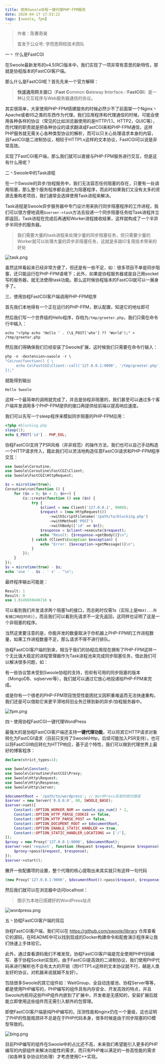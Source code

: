 ```yaml
---
title: 使用Swoole协程一键代理PHP-FPM服务
date: 2020-04-17 17:53:22
tags: [swoole, fpm]
---
```


> 作者：陈曹奇昊
>
> 首发于公众号: 学而思网校技术团队

一丶 什么是FastCGI

在Swoole最新发布的v4.5(RC)版本中，我们实现了一项非常有意思的新特性，那就是协程版本的FastCGI客户端。

那么什么是FastCGI呢？首先先来一个官方解释：

>**快速通用网关接口**（**Fast** **C**ommon **G**ateway **I**nterface／**FastCGI**）是一种让交互程序与Web服务器通信的协议。

其实很简单，大家使用PHP-FPM搭建服务的时候必然少不了前面架一个Nginx丶Apache或者IIS之类的东西作为代理，我们应用程序和代理通信的时候，可能会使用各种各样的协议（常见的比如浏览器使用的是HTTP/1.1，HTTP2，QUIC等），而代理的职责就是把各种协议的请求翻译成FastCGI来和PHP-FPM通信，这样PHP服务就无需关心各种类型协议的解析，而可以只关心处理请求本身的内容，且FastCGI是二进制协议，相较于HTTP1.x这样的文本协议，FastCGI可以说是非常高效。

实现了FastCGI客户端，那么我们就可以直接与PHP-FPM服务进行交互，但是这有什么用呢？

<!--more-->

二丶Swoole中的Task进程

在一个Swoole的异步/协程服务中，我们无法容忍任何阻塞的存在，只要有一处调用阻塞，那么整个服务程序都会退化为阻塞程序，而此时如果我们又没有太多的资源去重构老项目，我们通常会选择使用Task进程来解决。

Task进程是Swoole异步服务器中专门设计用来执行同步阻塞程序的工作进程，我们可以很方便地调用`$server->task`方法去投递一个同步阻塞任务给Task进程并立即返回，Task进程在完成后再通知Worker进程接收结果，这样就构成了一个半异步半同步的服务器。

> 我们需要大量的task进程来处理少量的同步阻塞任务，但只需要少量的Worker就可以处理大量的异步非阻塞任务，这就是多路IO复用技术带来的好处

![task.png](https://i.loli.net/2021/05/17/kFUa5CoD9tE6dPR.jpg)

虽然这样看起来已经非常方便了，但还是有一些不足，如：很多项目不单是同步阻塞，还只能运行在PHP-FPM语境下；此外，如果是协程服务器或是自己用socket写的服务器，就无法使用task功能。那么这时候协程版本的FastCGI就可以一展身手了。



三、使用协程FastCGI客户端调用PHP-FPM程序

首先我们本地得有一个正在运行的PHP-FPM，默认配置，知道它的地址即可

然后我们写一个世界级的Hello程序，存档为`/tmp/greeter.php`，我们只需在命令行中输入：

```shell
echo "<?php echo 'Hello ' . (\$_POST['who'] ?? 'World');" > /tmp/greeter.php
```

然后我们得确保我们已经安装了Swoole扩展，这时候我们只需要在命令行输入：

```php
php -n -dextension=swoole -r \
"Co\run(function() { \
     echo Co\FastCGI\Client::call('127.0.0.1:9000', '/tmp/greeter.php',  ['who' => 'Swoole']); \
});"
```

就能得到输出

```shell
Hello Swoole
```

这样一个最简单的调用就完成了，并且是协程非阻塞的，我们甚至可以通过多个客户端并发调用多个PHP-FPM提供的接口再提供给前端以提高响应速度。

我们可以先写一个sleep程序来模拟同步阻塞的PHP-FPM应用：

```php
<?php #blocking.php
sleep(1);
echo $_POST['id'] . PHP_EOL;
```

协程FastCGI支持了PSR风格（并非规范）的操作方法，我们也可以自己手动构造一个HTTP请求传入，籍此我们可以灵活地构造任意FastCGI请求和PHP-FPM程序交互：

```php
use Swoole\Coroutine;
use Swoole\Coroutine\FastCGI\Client;
use Swoole\FastCGI\HttpRequest;

$s = microtime(true);
Coroutine\run(function () {
    for ($n = 0; $n < 2; $n++) {
        Co::create(function () use ($n) {
            try {
                $client = new Client('127.0.0.1', 9000);
                $request = (new HttpRequest())
                    ->withScriptFilename('/path/to/blocking.php')
                    ->withMethod('POST')
                    ->withBody(['id' => $n]);
                $response = $client->execute($request);
                echo "Result: {$response->getBody()}\n";
            } catch (Client\Exception $exception) {
                echo "Error: {$exception->getMessage()}\n";
            }
        });
    }
});
$s = microtime(true) - $s;
echo 'use ' . $s . ' s' . "\n";
```

最终程序输出可能是：

```php
Result: 1
Result: 0
use 1.0145659446716 s
```

可以看到我们并发请求两个阻塞1s的接口，而总耗时仅需1s（实际上是`MAX(...所有接口响应时间)`），而且我们可以看到先请求不一定先返回，这同样也证明了这是一个非阻塞的程序。

当然这里要注意的是，你能并发的数量取决于你机器上PHP-FPM的工作进程数量，如果工作进程数量不足，那么请求不得不进行排队。

协程FastCGI客户端的到来，相当于我们的协程应用现在拥有了PHP-FPM这样一个无比强大稳定的进程管理器作为Task进程池来完成同步阻塞任务，借此我们可以解决很多问题，如：

有一些协议暂未受到Swoole协程的支持，但却有可用的同步阻塞的版本（MongoDB、sqlserver等），我们就可以通过它放心地投递给PHP-FPM来完成。

或是你有一个很老的PHP-FPM项目饱受性能困扰又因积重难返而无法快速重构，我们还是可以借助它来更平滑地将旧业务迁移到新的异步/协程服务器中。

![fpm.png](https://i.loli.net/2021/05/17/V3woTOEbIdNz1sn.jpg)




四丶使用协程FastCGI一键代理WordPress

最强大的是协程FastCGI客户端还支持**一键代理功能**，可以将其它HTTP请求对象转化为FastCGI请求（目前只支持了Swoole\Http，后续可能加入PSR支持），也可以将FastCGI响应转化为HTTP响应，基于这个特性，我们可以做到代理世界上最好的博客程序：

```php
declare(strict_types=1);

use Swoole\Constant;
use Swoole\Coroutine\FastCGI\Proxy;
use Swoole\Http\Request;
use Swoole\Http\Response;
use Swoole\Http\Server;

$documentRoot = '/path/to/wordpress'; // WordPress目录的绝对路径
$server = new Server('0.0.0.0', 80, SWOOLE_BASE);
$server->set([
    Constant::OPTION_WORKER_NUM => swoole_cpu_num() * 2,
    Constant::OPTION_HTTP_PARSE_COOKIE => false,
    Constant::OPTION_HTTP_PARSE_POST => false,
    Constant::OPTION_DOCUMENT_ROOT => $documentRoot,
    Constant::OPTION_ENABLE_STATIC_HANDLER => true,
    Constant::OPTION_STATIC_HANDLER_LOCATIONS => ['/'],
]);
$proxy = new Proxy('127.0.0.1:9000', $documentRoot);
$server->on('request', function (Request $request, Response $response) use ($proxy) {
    $proxy->pass($request, $response);
});
$server->start();

```

撇开一些配置项的设置，整个代理的核心提取出来其实就只有这样一句代码

```php
(new Proxy('127.0.0.1:9000', $documentRoot))->pass($request, $response);
```

然后我们就可以在浏览器中访问localhost：

> 图示为本地已搭建好的WordPress站点

![wordpress.png](https://i.loli.net/2021/05/17/omdC7Jj6tcqliLh.jpg)



五丶协程FastCGI客户端的背后

协程FastCGI客户端，我们可以在 https://github.com/swoole/library 仓库查看它的源码，在README中可以找到现成的Docker构建命令和配套演示程序来让我们快速上手体验它。

此外，通过查看源码我们不难发现，协程FastCGI客户端是完全使用PHP代码编写、基于协程Socket实现的，由于FastCGI是高效的二进制协议，我们使用PHP代码来进行解析也不会有太大的开销（而HTTP1.x这样的文本协议就不行，越是人类友好的协议，对机器来说就越不友好）。

包括很多Swoole的其它组件如：WaitGroup、全自动连接池、协程Server等等，都是使用PHP编写的，PHP编写的组件具有内存安全、开发高效的特点，并且Swoole内核将这些PHP组件内嵌到了扩展中，开发者是无感知的，安装扩展后就能立即使用这些组件而无需引入额外的包管理。

即使FastCGI客户端是纯PHP编写的，压测性能和nginx仍在一个量级，这也证明了PHP的性能瓶颈并不总是在于PHP代码本身，很多时候是由于同步阻塞的IO模型导致的。

![bing.png](https://i.loli.net/2021/05/17/hklfDHqGP4nUiYm.png)

目前PHP编写的组件在Swoole中的占比还不高，未来我们希望能引入更多的PHP编写的内部组件来解决功能性的需求，而只有PHP难以满足的一些高性能的需求（如各种复杂协议的处理）才考虑使用C++实现。

